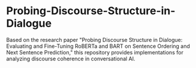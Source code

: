 # Probing-Discourse-Structure-in-Dialogue
Based on the research paper "Probing Discourse Structure in Dialogue: Evaluating and Fine-Tuning RoBERTa and BART on Sentence Ordering and Next Sentence Prediction," this repository provides implementations for analyzing discourse coherence in conversational AI.
